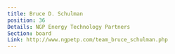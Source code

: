 ```yaml
---
title: Bruce D. Schulman
position: 36
Details: NGP Energy Technology Partners
Section: board
Link: http://www.ngpetp.com/team_bruce_schulman.php
---
```


